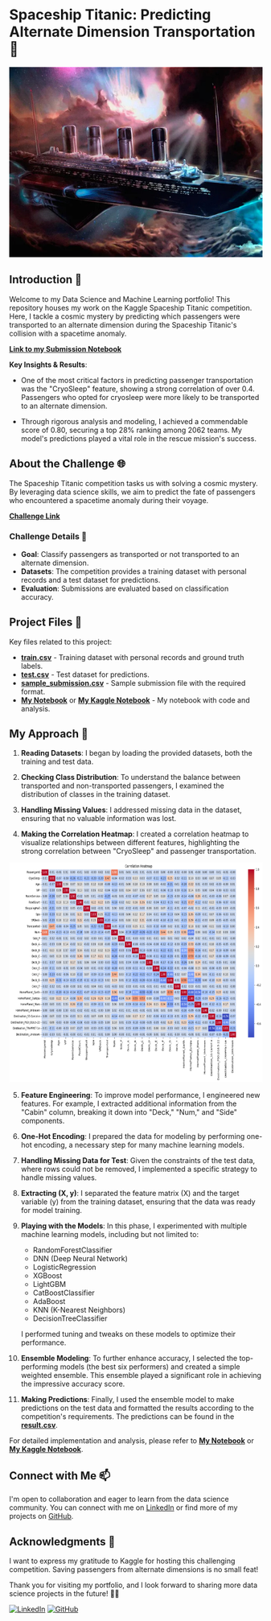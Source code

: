 # Spaceship Titanic: Predicting Alternate Dimension Transportation 🚀

![Project Image](https://github.com/AmirFARES/Kaggle-Spaceship-Titanic/blob/main/imgs/spaceship.jpg)

## Introduction 🌟

Welcome to my Data Science and Machine Learning portfolio! This repository houses my work on the Kaggle Spaceship Titanic competition. Here, I tackle a cosmic mystery by predicting which passengers were transported to an alternate dimension during the Spaceship Titanic's collision with a spacetime anomaly.

[**Link to my Submission Notebook**](https://www.kaggle.com/code/amirfares/spaceship-titanic-weighted-ensemble)

**Key Insights & Results**:

- One of the most critical factors in predicting passenger transportation was the "CryoSleep" feature, showing a strong correlation of over 0.4. Passengers who opted for cryosleep were more likely to be transported to an alternate dimension.

- Through rigorous analysis and modeling, I achieved a commendable score of 0.80, securing a top 28% ranking among 2062 teams. My model's predictions played a vital role in the rescue mission's success.

## About the Challenge 🌐

The Spaceship Titanic competition tasks us with solving a cosmic mystery. By leveraging data science skills, we aim to predict the fate of passengers who encountered a spacetime anomaly during their voyage.

[**Challenge Link**](https://www.kaggle.com/competitions/spaceship-titanic)

### Challenge Details 📝

- **Goal**: Classify passengers as transported or not transported to an alternate dimension.
- **Datasets**: The competition provides a training dataset with personal records and a test dataset for predictions.
- **Evaluation**: Submissions are evaluated based on classification accuracy.

## Project Files 📂

Key files related to this project:

- [**train.csv**](./data/train.csv) - Training dataset with personal records and ground truth labels.
- [**test.csv**](./data/test.csv) - Test dataset for predictions.
- [**sample_submission.csv**](./data/sample_submission.csv) - Sample submission file with the required format.
- [**My Notebook**](./spaceship-titanic-weighted-ensemble.ipynb) or [**My Kaggle Notebook**](https://www.kaggle.com/code/amirfares/spaceship-titanic-weighted-ensemble) - My notebook with code and analysis.

## My Approach 🚀

1. **Reading Datasets**: I began by loading the provided datasets, both the training and test data.

2. **Checking Class Distribution**: To understand the balance between transported and non-transported passengers, I examined the distribution of classes in the training dataset.

3. **Handling Missing Values**: I addressed missing data in the dataset, ensuring that no valuable information was lost.

4. **Making the Correlation Heatmap**: I created a correlation heatmap to visualize relationships between different features, highlighting the strong correlation between "CryoSleep" and passenger transportation.

<img src="https://github.com/AmirFARES/Kaggle-Spaceship-Titanic/blob/main/imgs/correlationHeatmap.png" alt="Line Chart" width="700" height="437">

5. **Feature Engineering**: To improve model performance, I engineered new features. For example, I extracted additional information from the "Cabin" column, breaking it down into "Deck," "Num," and "Side" components.

6. **One-Hot Encoding**: I prepared the data for modeling by performing one-hot encoding, a necessary step for many machine learning models.

7. **Handling Missing Data for Test**: Given the constraints of the test data, where rows could not be removed, I implemented a specific strategy to handle missing values.

8. **Extracting (X, y)**: I separated the feature matrix (X) and the target variable (y) from the training dataset, ensuring that the data was ready for model training.

9. **Playing with the Models**: In this phase, I experimented with multiple machine learning models, including but not limited to:
   - RandomForestClassifier
   - DNN (Deep Neural Network)
   - LogisticRegression
   - XGBoost
   - LightGBM
   - CatBoostClassifier
   - AdaBoost
   - KNN (K-Nearest Neighbors)
   - DecisionTreeClassifier

   I performed tuning and tweaks on these models to optimize their performance.

10. **Ensemble Modeling**: To further enhance accuracy, I selected the top-performing models (the best six performers) and created a simple weighted ensemble. This ensemble played a significant role in achieving the impressive accuracy score.

11. **Making Predictions**: Finally, I used the ensemble model to make predictions on the test data and formatted the results according to the competition's requirements. The predictions can be found in the [**result.csv**](./result).


For detailed implementation and analysis, please refer to [**My Notebook**](./spaceship-titanic-weighted-ensemble.ipynb) or [**My Kaggle Notebook**](https://www.kaggle.com/code/amirfares/spaceship-titanic-weighted-ensemble).

## Connect with Me 📫

I'm open to collaboration and eager to learn from the data science community. You can connect with me on [LinkedIn](https://www.linkedin.com/in/amir-f) or find more of my projects on [GitHub](https://github.com/AmirFARES).

## Acknowledgments 🙏

I want to express my gratitude to Kaggle for hosting this challenging competition. Saving passengers from alternate dimensions is no small feat!

Thank you for visiting my portfolio, and I look forward to sharing more data science projects in the future! 🚀✨

[![LinkedIn](https://img.shields.io/badge/LinkedIn-Connect-blue)](https://www.linkedin.com/in/amir-f)
[![GitHub](https://img.shields.io/badge/GitHub-Follow-green)](https://github.com/AmirFARES)
